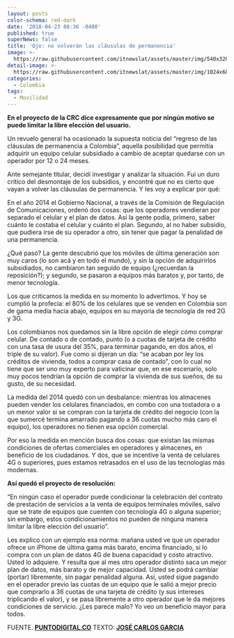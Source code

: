 ```yaml
---
layout: posts
color-schema: red-dark
date: '2018-04-23 08:36 -0400'
published: true
superNews: false
title: 'Ojo: no volverán las cláusulas de permanencia'
image: >-
  https://raw.githubusercontent.com/itnewslat/assets/master/img/540x320/Jose-Carlos-Garcia-p.jpg
detail-image: >-
  https://raw.githubusercontent.com/itnewslat/assets/master/img/1024x680/Jose-Carlos-Garcia-g.jpg
categories:
  - Colombia
tags:
  - Movilidad
---
```

**En el proyecto de la CRC dice expresamente que por ningún motivo se puede limitar la libre elección del usuario.**

Un revuelo general ha ocasionado la supuesta noticia del “regreso de las cláusulas de permanencia a Colombia”, aquella posibilidad que permitía adquirir un equipo celular subsidiado a cambio de aceptar quedarse con un operador por 12 o 24 meses.

Ante semejante titular, decidí investigar y analizar la situación. Fui un duro crítico del desmontaje de los subsidios, y encontré que no es cierto que vayan a volver las cláusulas de permanencia. Y les voy a explicar por qué:

En el año 2014 el Gobierno Nacional, a través de la Comisión de Regulación de Comunicaciones, ordenó dos cosas: que los operadores vendieran por separado el celular y el plan de datos. Así la gente podía, primero, saber cuánto le costaba el celular y cuánto el plan. Segundo, al no haber subsidio, que pudiera irse de su operador a otro, sin tener que pagar la penalidad de una permanencia.

¿Qué pasó? La gente descubrió que los móviles de última generación son muy caros (lo son acá y en todo el mundo), y sin la opción de adquirirlos subsidiados, no cambiaron tan seguido de equipo (¿recuerdan la reposición?); y segundo, se pasaron a equipos más baratos y, por tanto, de menor tecnología.

Los que criticamos la medida en su momento lo advertimos. Y hoy se cumplió la profecía: el 80% de los celulares que se venden en Colombia son de gama media hacia abajo, equipos en su mayoría de tecnología de red 2G y 3G.

Los colombianos nos quedamos sin la libre opción de elegir cómo comprar celular. De contado o de contado, punto (o a cuotas de tarjeta de crédito con una tasa de usura del 35%, para terminar pagando, en dos años, el triple de su valor). Fue como si dijeran un día: “se acaban por ley los créditos de vivienda, todos a comprar casa de contado”, con lo cual no tiene que ser uno muy experto para vaticinar que, en ese escenario, solo muy pocos tendrían la opción de comprar la vivienda de sus sueños, de su gusto, de su necesidad.

La medida del 2014 quedó con un desbalance: mientras los almacenes pueden vender los celulares financiados, en combo con una tostadora o a un menor valor si se compran con la tarjeta de crédito del negocio (con la que sumercé termina amarrado pagando a 36 cuotas mucho más caro el equipo), los operadores no tienen esa opción comercial.

Por eso la medida en mención busca dos cosas: que existan las mismas condiciones de ofertas comerciales en operadores y almacenes, en beneficio de los ciudadanos. Y dos, que se incentive la venta de celulares 4G o superiores, pues estamos retrasados en el uso de las tecnologías más modernas.

**Así quedó el proyecto de resolución:**

“En ningún caso el operador puede condicionar la celebración del contrato de prestación de servicios a la venta de equipos terminales móviles, salvo que se trate de equipos que cuenten con tecnología 4G o alguna superior; sin embargo, estos condicionamientos no pueden de ninguna manera limitar la libre elección del usuario”.

Les explico con un ejemplo esa norma: mañana usted ve que un operador ofrece un iPhone de última gama más barato, encima financiado, si lo compra con un plan de datos 4G de buena capacidad y costo atractivo. Usted lo adquiere. Y resulta que al mes otro operador distinto saca un mejor plan de datos, más barato y de mejor capacidad. Usted se podrá cambiar (portar) libremente, sin pagar penalidad alguna. Así, usted sigue pagando en el operador previo las cuotas de un equipo que le salió a mejor precio que comprarlo a 36 cuotas de una tarjeta de crédito (y sus intereses triplicando el valor), y se pasa libremente a otro operador que le da mejores condiciones de servicio. ¿Les parece malo? Yo veo un beneficio mayor para todos.

FUENTE. [**PUNTODIGITAL.CO**](http://caracol.com.co/radio/2018/04/20/tecnologia/1524223663_741521.html)
TEXTO: [**JOSÉ CARLOS GARCIA**](http://caracol.com.co/agr/blogabunderias/a/) 
